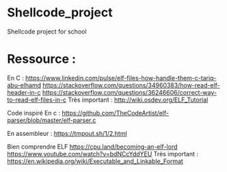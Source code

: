 # Shellcode_project
Shellcode project for school



# Ressource : 

En C : 
https://www.linkedin.com/pulse/elf-files-how-handle-them-c-tariq-abu-elhamd
https://stackoverflow.com/questions/34960383/how-read-elf-header-in-c
https://stackoverflow.com/questions/36246606/correct-way-to-read-elf-files-in-c
Très important : 
http://wiki.osdev.org/ELF_Tutorial

Code inspiré
En c : https://github.com/TheCodeArtist/elf-parser/blob/master/elf-parser.c

En assembleur : https://tmpout.sh/1/2.html

Bien comprendre ELF 
https://cpu.land/becoming-an-elf-lord
https://www.youtube.com/watch?v=bdNCcYddYEU
Très important : 
https://en.wikipedia.org/wiki/Executable_and_Linkable_Format
